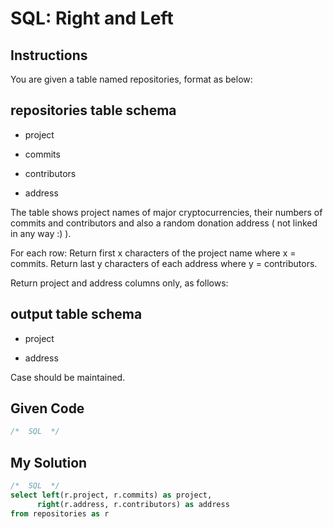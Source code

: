 # SQL: Right and Left

## Instructions

You are given a table named repositories, format as below:

## repositories table schema 

- project

- commits

- contributors

- address

The table shows project names of major cryptocurrencies, their numbers of commits and contributors and also a random donation address ( not linked in any way :) ).

For each row: Return first x characters of the project name where x = commits. Return last y characters of each address where y = contributors.

Return project and address columns only, as follows:

## output table schema

- project

- address

Case should be maintained.

## Given Code
```sql
/*  SQL  */
```

## My Solution
```sql
/*  SQL  */
select left(r.project, r.commits) as project,
      right(r.address, r.contributors) as address
from repositories as r
```
